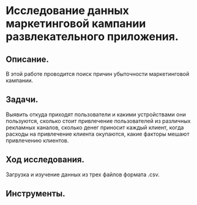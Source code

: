 # Исследование данных маркетинговой кампании развлекательного приложения.

## Описание. 

В этой работе проводится поиск причин убыточности маркетинговой кампании.

## Задачи. 

Выявить откуда приходят пользователи и какими устройствами они пользуются, сколько стоит привлечение пользователей из различных рекламных каналов, сколько денег приносит каждый клиент, когда расходы на привлечение клиента окупаются, какие факторы мешают привлечению клиентов.

## Ход исследования.

Загрузка и изучение данных из трех файлов формата .csv. 

## Инструменты.
